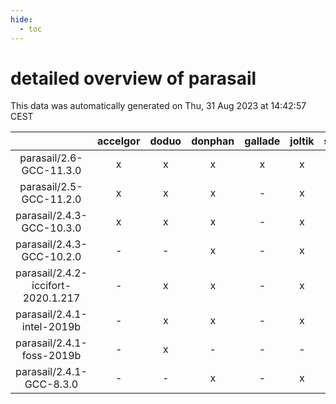 ```yaml
---
hide:
  - toc
---
```


detailed overview of parasail
=============================


This data was automatically generated on Thu, 31 Aug 2023 at 14:42:57 CEST  

| |accelgor|doduo|donphan|gallade|joltik|skitty|swalot|victini|
| :---: | :---: | :---: | :---: | :---: | :---: | :---: | :---: | :---: |
|parasail/2.6-GCC-11.3.0|x|x|x|x|x|x|x|x|
|parasail/2.5-GCC-11.2.0|x|x|x|-|x|x|x|x|
|parasail/2.4.3-GCC-10.3.0|x|x|x|-|x|x|x|x|
|parasail/2.4.3-GCC-10.2.0|-|-|x|-|x|-|-|-|
|parasail/2.4.2-iccifort-2020.1.217|-|x|x|-|x|x|x|x|
|parasail/2.4.1-intel-2019b|-|x|x|-|x|x|-|x|
|parasail/2.4.1-foss-2019b|-|x|-|-|-|-|-|-|
|parasail/2.4.1-GCC-8.3.0|-|-|x|-|x|x|x|x|
